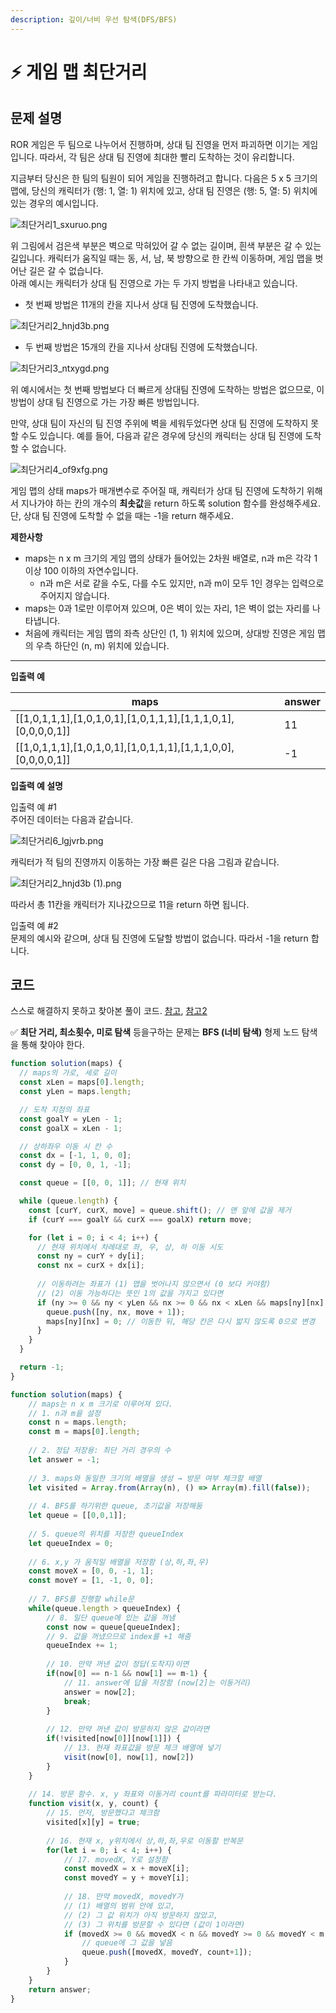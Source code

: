 ```yaml
---
description: 깊이/너비 우선 탐색(DFS/BFS)
---
```


# ⚡ 게임 맵 최단거리

## **문제 설명**

ROR 게임은 두 팀으로 나누어서 진행하며, 상대 팀 진영을 먼저 파괴하면 이기는 게임입니다. 따라서, 각 팀은 상대 팀 진영에 최대한 빨리 도착하는 것이 유리합니다.

지금부터 당신은 한 팀의 팀원이 되어 게임을 진행하려고 합니다. 다음은 5 x 5 크기의 맵에, 당신의 캐릭터가 (행: 1, 열: 1) 위치에 있고, 상대 팀 진영은 (행: 5, 열: 5) 위치에 있는 경우의 예시입니다.

![최단거리1\_sxuruo.png](https://grepp-programmers.s3.ap-northeast-2.amazonaws.com/files/production/dc3a1b49-13d3-4047-b6f8-6cc40b2702a7/%E1%84%8E%E1%85%AC%E1%84%83%E1%85%A1%E1%86%AB%E1%84%80%E1%85%A5%E1%84%85%E1%85%B51\_sxuruo.png)

위 그림에서 검은색 부분은 벽으로 막혀있어 갈 수 없는 길이며, 흰색 부분은 갈 수 있는 길입니다. 캐릭터가 움직일 때는 동, 서, 남, 북 방향으로 한 칸씩 이동하며, 게임 맵을 벗어난 길은 갈 수 없습니다.\
아래 예시는 캐릭터가 상대 팀 진영으로 가는 두 가지 방법을 나타내고 있습니다.

* 첫 번째 방법은 11개의 칸을 지나서 상대 팀 진영에 도착했습니다.

![최단거리2\_hnjd3b.png](https://grepp-programmers.s3.ap-northeast-2.amazonaws.com/files/production/9d909e5a-ca95-4088-9df9-d84cb804b2b0/%E1%84%8E%E1%85%AC%E1%84%83%E1%85%A1%E1%86%AB%E1%84%80%E1%85%A5%E1%84%85%E1%85%B52\_hnjd3b.png)

* 두 번째 방법은 15개의 칸을 지나서 상대팀 진영에 도착했습니다.

![최단거리3\_ntxygd.png](https://grepp-programmers.s3.ap-northeast-2.amazonaws.com/files/production/4b7cd629-a3c2-4e02-b748-a707211131de/%E1%84%8E%E1%85%AC%E1%84%83%E1%85%A1%E1%86%AB%E1%84%80%E1%85%A5%E1%84%85%E1%85%B53\_ntxygd.png)

위 예시에서는 첫 번째 방법보다 더 빠르게 상대팀 진영에 도착하는 방법은 없으므로, 이 방법이 상대 팀 진영으로 가는 가장 빠른 방법입니다.

만약, 상대 팀이 자신의 팀 진영 주위에 벽을 세워두었다면 상대 팀 진영에 도착하지 못할 수도 있습니다. 예를 들어, 다음과 같은 경우에 당신의 캐릭터는 상대 팀 진영에 도착할 수 없습니다.

![최단거리4\_of9xfg.png](https://grepp-programmers.s3.ap-northeast-2.amazonaws.com/files/production/d963b4bd-12e5-45da-9ca7-549e453d58a9/%E1%84%8E%E1%85%AC%E1%84%83%E1%85%A1%E1%86%AB%E1%84%80%E1%85%A5%E1%84%85%E1%85%B54\_of9xfg.png)

게임 맵의 상태 maps가 매개변수로 주어질 때, 캐릭터가 상대 팀 진영에 도착하기 위해서 지나가야 하는 칸의 개수의 **최솟값**을 return 하도록 solution 함수를 완성해주세요. 단, 상대 팀 진영에 도착할 수 없을 때는 -1을 return 해주세요.

**제한사항**

* maps는 n x m 크기의 게임 맵의 상태가 들어있는 2차원 배열로, n과 m은 각각 1 이상 100 이하의 자연수입니다.
  * n과 m은 서로 같을 수도, 다를 수도 있지만, n과 m이 모두 1인 경우는 입력으로 주어지지 않습니다.
* maps는 0과 1로만 이루어져 있으며, 0은 벽이 있는 자리, 1은 벽이 없는 자리를 나타냅니다.
* 처음에 캐릭터는 게임 맵의 좌측 상단인 (1, 1) 위치에 있으며, 상대방 진영은 게임 맵의 우측 하단인 (n, m) 위치에 있습니다.

***

**입출력 예**

| maps                                                                | answer |
| ------------------------------------------------------------------- | ------ |
| \[\[1,0,1,1,1],\[1,0,1,0,1],\[1,0,1,1,1],\[1,1,1,0,1],\[0,0,0,0,1]] | 11     |
| \[\[1,0,1,1,1],\[1,0,1,0,1],\[1,0,1,1,1],\[1,1,1,0,0],\[0,0,0,0,1]] | -1     |

**입출력 예 설명**

입출력 예 #1\
주어진 데이터는 다음과 같습니다.

![최단거리6\_lgjvrb.png](https://grepp-programmers.s3.ap-northeast-2.amazonaws.com/files/production/6db71f7f-58d3-4623-9fab-7cd99fa863a5/%E1%84%8E%E1%85%AC%E1%84%83%E1%85%A1%E1%86%AB%E1%84%80%E1%85%A5%E1%84%85%E1%85%B56\_lgjvrb.png)

캐릭터가 적 팀의 진영까지 이동하는 가장 빠른 길은 다음 그림과 같습니다.

![최단거리2\_hnjd3b (1).png](https://grepp-programmers.s3.ap-northeast-2.amazonaws.com/files/production/d223d017-b3e2-4772-9045-a565133d45ff/%E1%84%8E%E1%85%AC%E1%84%83%E1%85%A1%E1%86%AB%E1%84%80%E1%85%A5%E1%84%85%E1%85%B52\_hnjd3b%20\(1\).png)

따라서 총 11칸을 캐릭터가 지나갔으므로 11을 return 하면 됩니다.

입출력 예 #2\
문제의 예시와 같으며, 상대 팀 진영에 도달할 방법이 없습니다. 따라서 -1을 return 합니다.



## 코드

스스로 해결하지 못하고 찾아본 풀이 코드. [참고](https://hogumachu.tistory.com/9), [참고2](https://jsikim1.tistory.com/311)

✅ **최단 거리, 최소횟수, 미로 탐색** 등을구하는 문제는 **BFS (너비 탐색)** 형제 노드 탐색을 통해 찾아야 한다.

```javascript
function solution(maps) {
  // maps의 가로, 세로 길이
  const xLen = maps[0].length;
  const yLen = maps.length;

  // 도착 지점의 좌표
  const goalY = yLen - 1;
  const goalX = xLen - 1;

  // 상하좌우 이동 시 칸 수
  const dx = [-1, 1, 0, 0];
  const dy = [0, 0, 1, -1];

  const queue = [[0, 0, 1]]; // 현재 위치

  while (queue.length) {
    const [curY, curX, move] = queue.shift(); // 맨 앞에 값을 제거
    if (curY === goalY && curX === goalX) return move;

    for (let i = 0; i < 4; i++) {
      // 현재 위치에서 차례대로 좌, 우, 상, 하 이동 시도
      const ny = curY + dy[i];
      const nx = curX + dx[i];
     
      // 이동하려는 좌표가 (1) 맵을 벗어나지 않으면서 (0 보다 커야함)
      // (2) 이동 가능하다는 뜻인 1의 값을 가지고 있다면
      if (ny >= 0 && ny < yLen && nx >= 0 && nx < xLen && maps[ny][nx] === 1) {
        queue.push([ny, nx, move + 1]);
        maps[ny][nx] = 0; // 이동한 뒤, 해당 칸은 다시 밟지 않도록 0으로 변경
      }
    }
  }

  return -1;
}
```

```javascript
function solution(maps) {
    // maps는 n x m 크기로 이루어져 있다.
    // 1. n과 m을 설정
    const n = maps.length;
    const m = maps[0].length;
    
    // 2. 정답 저장용: 최단 거리 경우의 수
    let answer = -1;
    
    // 3. maps와 동일한 크기의 배열을 생성 → 방문 여부 체크할 배열
    let visited = Array.from(Array(n), () => Array(m).fill(false));
    
    // 4. BFS를 하기위한 queue, 초기값을 저장해둠
    let queue = [[0,0,1]];
    
    // 5. queue의 위치를 저장한 queueIndex
    let queueIndex = 0;
    
    // 6. x,y 가 움직일 배열을 저장함 (상,하,좌,우)
    const moveX = [0, 0, -1, 1];
    const moveY = [1, -1, 0, 0];
    
    // 7. BFS를 진행할 while문
    while(queue.length > queueIndex) {
        // 8. 일단 queue에 있는 값을 꺼냄
        const now = queue[queueIndex];
        // 9. 값을 꺼냈으므로 index를 +1 해줌
        queueIndex += 1;
        
        // 10. 만약 꺼낸 값이 정답(도착지)이면
        if(now[0] == n-1 && now[1] == m-1) {
            // 11. answer에 답을 저장함 (now[2]는 이동거리)
            answer = now[2];
            break;
        }
        
        // 12. 만약 꺼낸 값이 방문하지 않은 값이라면
        if(!visited[now[0]][now[1]]) {
            // 13. 현재 좌표값을 방문 체크 배열에 넣기
            visit(now[0], now[1], now[2])
        }
    }    
    
    // 14. 방문 함수. x, y 좌표와 이동거리 count를 파라미터로 받는다.
    function visit(x, y, count) {
        // 15. 먼저, 방문했다고 체크함
        visited[x][y] = true;
        
        // 16. 현재 x, y위치에서 상,하,좌,우로 이동할 반복문
        for(let i = 0; i < 4; i++) {
            // 17. movedX, Y로 설정함
            const movedX = x + moveX[i];
            const movedY = y + moveY[i];
            
            // 18. 만약 movedX, movedY가
            // (1) 배열의 범위 안에 있고,
            // (2) 그 값 위치가 아직 방문하지 않았고,
            // (3) 그 위치를 방문할 수 있다면 (값이 1이라면)
            if (movedX >= 0 && movedX < n && movedY >= 0 && movedY < m && !visited[movedX][movedY] && maps[movedX][movedY] == 1) {
                // queue에 그 값을 넣음
                queue.push([movedX, movedY, count+1]);
            }
        }
    }
    return answer;
}
```
